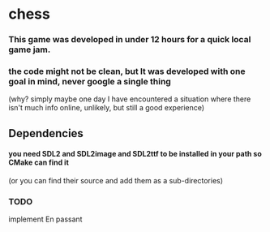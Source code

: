 # chess
### This game was developed in under 12 hours for a quick local game jam.
### the code might not be clean, but It was developed with one goal in mind, never google a single thing 
(why? simply maybe one day I have encountered a situation where there isn't much info online, unlikely, but still a good experience)


## Dependencies
#### you need SDL2 and SDL2image and SDL2ttf to be installed in your path so CMake can find it 
(or you can find their source and add them as a sub-directories)


### TODO
implement En passant
